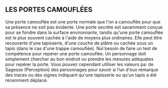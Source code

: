 ## LES PORTES CAMOUFLÉES


Une porte camouflée est une porte normale que l'on a
camouflée pour que sa présence ne soit pas évidente. Une
porte secrète est savamment conçue pour se fondre dans la
surface environnante, tandis qu'une porte camouflée est le
plus souvent cachée à l'aide de moyens plus ordinaires. Elle
peut être recouverte d'une tapisserie, d'une couche de plâtre
ou cachée sous un tapis (dans le cas d'une trappe camoufiée).
Nul besoin de faire un test de compétence pour repérer une
porte camouflée. Un personnage doit simplement chercher au
bon endroit ou prendre les mesures adéquates pour repérer
la porte. Vous pouvez cependant utiliser les valeurs pa:
de Sagesse (Perception) des personnages pour savoir si l’un
d'eux remarque des traces ou des signes indiquant qu'une
tapisserie ou qu'un tapis a été récemment déplacé.
